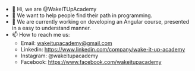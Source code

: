 - 👋 Hi, we are @WakeITUpAcademy
- 👀 We want to help people find their path in programming.
- 🌱 We are currently working on developing an Angular course, presented in a easy to understand manner.
- 📫 How to reach me us:
    - Email: wakeitupacademy@gmail.com
    - Linkedin: https://www.linkedin.com/company/wake-it-up-academy
    - Instagram: @wakeitupacademy
    - Facebook: https://www.facebook.com/wakeitupacademy
